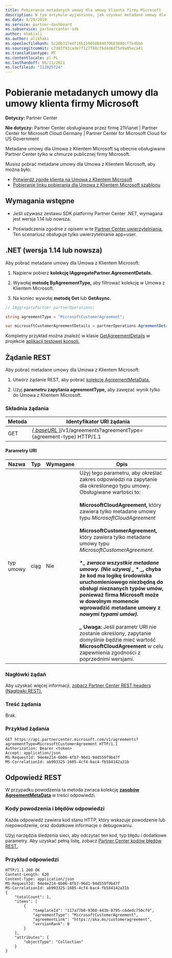 ```yaml
---
title: Pobieranie metadanych umowy dla umowy klienta firmy Microsoft
description: W tym artykule wyjaśniono, jak uzyskać metadane umowy dla Umowa z Klientem Microsoft.
ms.date: 8/29/2019
ms.service: partner-dashboard
ms.subservice: partnercenter-sdk
author: khakiali
ms.author: alikhaki
ms.openlocfilehash: 5c20b317edf16b159050884070683880cf7e45bb
ms.sourcegitcommit: c7dd3f92cade7f127f88cf6d4d6df5e9a05eca41
ms.translationtype: MT
ms.contentlocale: pl-PL
ms.lasthandoff: 06/11/2021
ms.locfileid: "112025724"
---
```

# <a name="get-agreement-metadata-for-the-microsoft-customer-agreement"></a>Pobieranie metadanych umowy dla umowy klienta firmy Microsoft

**Dotyczy:** Partner Center

**Nie dotyczy:** Partner Center obsługiwane przez firmę 21Vianet | Partner Center for Microsoft Cloud Germany | Partner Center for Microsoft Cloud for US Government

Metadane umowy dla Umowa z Klientem Microsoft są obecnie obsługiwane Partner Center tylko w chmurze publicznej firmy Microsoft.

Musisz pobrać metadane umowy dla Umowa z Klientem Microsoft, aby można było:

- [Potwierdź zgodę klienta na Umowa z Klientem Microsoft](./confirm-customer-consent-customer-agreement.md)
- [Pobieranie linku pobierania dla Umowa z Klientem Microsoft szablonu](./download-customer-agreement-template.md)

## <a name="prerequisites"></a>Wymagania wstępne

- Jeśli używasz zestawu SDK platformy Partner Center .NET, wymagana jest wersja 1.14 lub nowsza.

- Poświadczenia zgodnie z opisem w te [Partner Center uwierzytelniania.](./partner-center-authentication.md) Ten scenariusz obsługuje tylko uwierzytelnianie app+user.

## <a name="net-version-114-or-newer"></a>.NET (wersja 1.14 lub nowsza)

Aby pobrać metadane umowy dla Umowa z Klientem Microsoft:

1. Najpierw pobierz **kolekcję IAggregatePartner.AgreementDetails.**

2. Wywołaj **metodę ByAgreementType,** aby filtrować kolekcję w Umowa z Klientem Microsoft.

3. Na koniec wywołaj **metodę Get** lub **GetAsync.**

```csharp
// IAggregatePartner partnerOperations;

string agreementType = "MicrosoftCustomerAgreement";

var microsoftCustomerAgreementDetails = partnerOperations.AgreementDetails.ByAgreementType(agreementType).Get().Items.Single();
```

Kompletny przykład można znaleźć w klasie [GetAgreementDetails](https://github.com/PartnerCenterSamples/Partner-Center-SDK-Samples/blob/master/Source/Partner%20Center%20SDK%20Samples/Agreements/GetAgreementDetails.cs) w projekcie [aplikacji testowej konsoli.](https://github.com/PartnerCenterSamples/Partner-Center-SDK-Samples)

## <a name="rest-request"></a>Żądanie REST

Aby pobrać metadane umowy dla Umowa z Klientem Microsoft:

1. Utwórz żądanie REST, aby pobrać [kolekcję AgreementMetaData.](./agreement-metadata-resources.md)

2. Użyj **parametru zapytania agreementType,** aby zawęzać wynik tylko do Umowa z Klientem Microsoft.

### <a name="request-syntax"></a>Składnia żądania

| Metoda | Identyfikator URI żądania                                                         |
|--------|---------------------------------------------------------------------|
| GET    | [*\{ baseURL \}*](partner-center-rest-urls.md)/v1/agreements?agreementType={agreement-type} HTTP/1.1 |

#### <a name="uri-parameters"></a>Parametry URI

| Nazwa                   | Typ     | Wymagane | Opis                                                             |
|------------------------|----------|----------|-------------------------------------------------------------------------|
| typ umowy | ciąg | Nie | Użyj tego parametru, aby określać zakres odpowiedzi na zapytanie dla określonego typu umowy. Obsługiwane wartości to: <br/><br/>**MicrosoftCloudAgreement,** który zawiera tylko metadane umowy typu *MicrosoftCloudAgreement*<br/><br/>**MicrosoftCustomerAgreement,** który zawiera tylko metadane umowy typu *MicrosoftCustomerAgreement*.<br/><br/>**\**_ zwraca wszystkie metadane umowy. (Nie używaj _* \* _, chyba że kod ma logikę środowiska uruchomieniowego niezbędną do obsługi nieznanych typów umów, ponieważ firma Microsoft może w dowolnym momencie wprowadzić metadane umowy z *nowymi typami umów). <br/> <br/> _* Uwaga:** Jeśli parametr URI nie zostanie określony, zapytanie domyślnie będzie mieć wartość **MicrosoftCloudAgreement** w celu zapewnienia zgodności z poprzednimi wersjami.  |

### <a name="request-headers"></a>Nagłówki żądań

Aby uzyskać więcej informacji, [zobacz Partner Center REST headers (Nagłówki REST).](headers.md)

### <a name="request-body"></a>Treść żądania

Brak.

### <a name="request-example"></a>Przykład żądania

```http
GET https://api.partnercenter.microsoft.com/v1/agreements?agreementType=MicrosoftCustomerAgreement HTTP/1.1
Authorization: Bearer <token>
Accept: application/json
MS-RequestId: 94e4e214-6b06-4fb7-96d1-94d559f9b47f
MS-CorrelationId: ab993325-1605-4cf4-bac4-fb584142a31b
```

## <a name="rest-response"></a>Odpowiedź REST

W przypadku powodzenia ta metoda zwraca kolekcję [ **zasobów AgreementMetaData**](./agreement-metadata-resources.md) w treści odpowiedzi.

### <a name="response-success-and-error-codes"></a>Kody powodzenia i błędów odpowiedzi

Każda odpowiedź zawiera kod stanu HTTP, który wskazuje powodzenie lub niepowodzenie, oraz dodatkowe informacje o debugowaniu.

Użyj narzędzia śledzenia sieci, aby odczytać ten kod, typ błędu i dodatkowe parametry. Aby uzyskać pełną listę, zobacz [Partner Center kodów błędów REST.](error-codes.md)

### <a name="response-example"></a>Przykład odpowiedzi

```http
HTTP/1.1 200 OK
Content-Length: 620
Content-Type: application/json
MS-RequestId: 94e4e214-6b06-4fb7-96d1-94d559f9b47f
MS-CorrelationId: ab993325-1605-4cf4-bac4-fb584142a31b
{
    "totalCount": 1,
    "items": [
        {
            "templateId": "117a77b0-9360-443b-8795-c6dedc750cf9",
            "agreementType": "MicrosoftCustomerAgreement",
            "agreementLink": "https://aka.ms/customeragreement",
            "versionRank": 0
        }
    ],
    "attributes": {
        "objectType": "Collection"
    }
}
```
